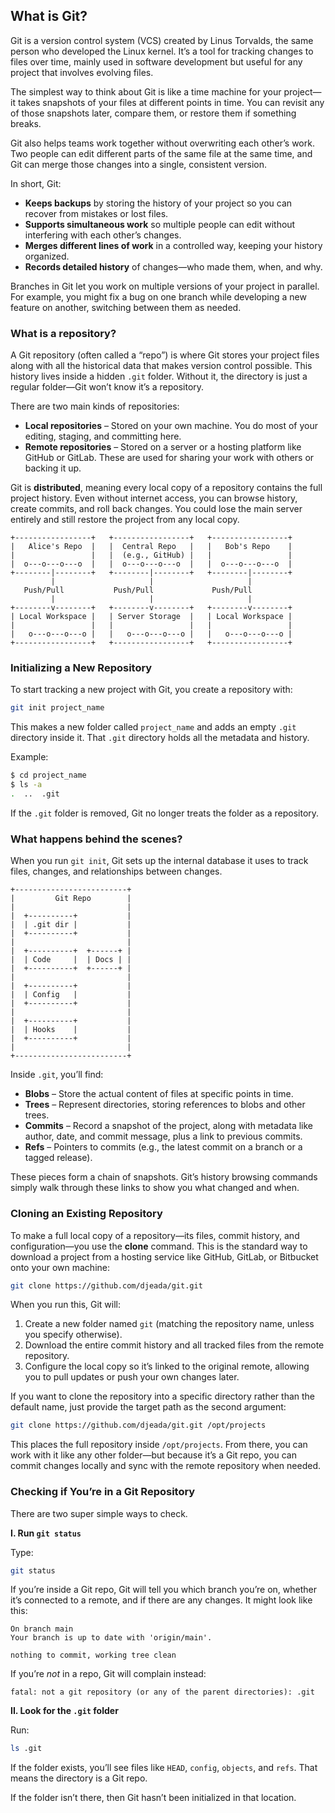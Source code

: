 ## What is Git?

Git is a version control system (VCS) created by Linus Torvalds, the same person who developed the Linux kernel. It’s a tool for tracking changes to files over time, mainly used in software development but useful for any project that involves evolving files.

The simplest way to think about Git is like a time machine for your project—it takes snapshots of your files at different points in time. You can revisit any of those snapshots later, compare them, or restore them if something breaks.

Git also helps teams work together without overwriting each other’s work. Two people can edit different parts of the same file at the same time, and Git can merge those changes into a single, consistent version.

In short, Git:

* **Keeps backups** by storing the history of your project so you can recover from mistakes or lost files.
* **Supports simultaneous work** so multiple people can edit without interfering with each other’s changes.
* **Merges different lines of work** in a controlled way, keeping your history organized.
* **Records detailed history** of changes—who made them, when, and why.

Branches in Git let you work on multiple versions of your project in parallel. For example, you might fix a bug on one branch while developing a new feature on another, switching between them as needed.

### What is a repository?

A Git repository (often called a “repo”) is where Git stores your project files along with all the historical data that makes version control possible. This history lives inside a hidden `.git` folder. Without it, the directory is just a regular folder—Git won’t know it’s a repository.

There are two main kinds of repositories:

* **Local repositories** – Stored on your own machine. You do most of your editing, staging, and committing here.
* **Remote repositories** – Stored on a server or a hosting platform like GitHub or GitLab. These are used for sharing your work with others or backing it up.

Git is **distributed**, meaning every local copy of a repository contains the full project history. Even without internet access, you can browse history, create commits, and roll back changes. You could lose the main server entirely and still restore the project from any local copy.

```
+-----------------+   +-----------------+   +-----------------+
|   Alice's Repo  |   |  Central Repo   |   |   Bob's Repo    |
|                 |   |  (e.g., GitHub) |   |                 |
|  o---o---o---o  |   |  o---o---o---o  |   |  o---o---o---o  |
+--------|--------+   +--------|--------+   +--------|--------+
         |                     |                     |
   Push/Pull           Push/Pull             Push/Pull
         |                     |                     |
+--------v--------+   +--------v--------+   +--------v--------+
| Local Workspace |   | Server Storage  |   | Local Workspace |
|                 |   |                 |   |                 |
|   o---o---o---o |   |   o---o---o---o |   |   o---o---o---o |
+-----------------+   +-----------------+   +-----------------+
```

### Initializing a New Repository

To start tracking a new project with Git, you create a repository with:

```bash
git init project_name
```

This makes a new folder called `project_name` and adds an empty `.git` directory inside it. That `.git` directory holds all the metadata and history.

Example:

```bash
$ cd project_name
$ ls -a
.  ..  .git
```

If the `.git` folder is removed, Git no longer treats the folder as a repository.

### What happens behind the scenes?

When you run `git init`, Git sets up the internal database it uses to track files, changes, and relationships between changes.

```
+-------------------------+
|         Git Repo        |
|                         |
|  +----------+           |
|  | .git dir |           |
|  +----------+           |
|                         |
|  +----------+  +------+ |
|  | Code     |  | Docs | |
|  +----------+  +------+ |
|                         |
|  +----------+           |
|  | Config   |           |
|  +----------+           |
|                         |
|  +----------+           |
|  | Hooks    |           |
|  +----------+           |
|                         |
+-------------------------+
```

Inside `.git`, you’ll find:

* **Blobs** – Store the actual content of files at specific points in time.
* **Trees** – Represent directories, storing references to blobs and other trees.
* **Commits** – Record a snapshot of the project, along with metadata like author, date, and commit message, plus a link to previous commits.
* **Refs** – Pointers to commits (e.g., the latest commit on a branch or a tagged release).

These pieces form a chain of snapshots. Git’s history browsing commands simply walk through these links to show you what changed and when.

### Cloning an Existing Repository

To make a full local copy of a repository—its files, commit history, and configuration—you use the **clone** command. This is the standard way to download a project from a hosting service like GitHub, GitLab, or Bitbucket onto your own machine:

```bash
git clone https://github.com/djeada/git.git
```

When you run this, Git will:

1. Create a new folder named `git` (matching the repository name, unless you specify otherwise).
2. Download the entire commit history and all tracked files from the remote repository.
3. Configure the local copy so it’s linked to the original remote, allowing you to pull updates or push your own changes later.

If you want to clone the repository into a specific directory rather than the default name, just provide the target path as the second argument:

```bash
git clone https://github.com/djeada/git.git /opt/projects
```

This places the full repository inside `/opt/projects`. From there, you can work with it like any other folder—but because it’s a Git repo, you can commit changes locally and sync with the remote repository when needed.

### Checking if You’re in a Git Repository

There are two super simple ways to check.

**I. Run `git status`**

Type:

```bash
git status
```

If you’re inside a Git repo, Git will tell you which branch you’re on, whether it’s connected to a remote, and if there are any changes. It might look like this:

```
On branch main
Your branch is up to date with 'origin/main'.

nothing to commit, working tree clean
```

If you’re *not* in a repo, Git will complain instead:

```
fatal: not a git repository (or any of the parent directories): .git
```

**II. Look for the `.git` folder**

Run:

```bash
ls .git
```

If the folder exists, you’ll see files like `HEAD`, `config`, `objects`, and `refs`. That means the directory is a Git repo.

If the folder isn’t there, then Git hasn’t been initialized in that location.
